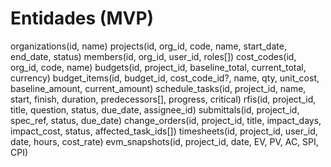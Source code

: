 # Entidades (MVP)


organizations(id, name)
projects(id, org_id, code, name, start_date, end_date, status)
members(id, org_id, user_id, roles[])
cost_codes(id, org_id, code, name)
budgets(id, project_id, baseline_total, current_total, currency)
budget_items(id, budget_id, cost_code_id?, name, qty, unit_cost, baseline_amount, current_amount)
schedule_tasks(id, project_id, name, start, finish, duration, predecessors[], progress, critical)
rfis(id, project_id, title, question, status, due_date, assignee_id)
submittals(id, project_id, spec_ref, status, due_date)
change_orders(id, project_id, title, impact_days, impact_cost, status, affected_task_ids[])
timesheets(id, project_id, user_id, date, hours, cost_rate)
evm_snapshots(id, project_id, date, EV, PV, AC, SPI, CPI)